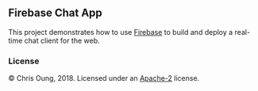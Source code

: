 Firebase Chat App
---------------------------
This project demonstrates how to use [Firebase](https://console.firebase.google.com) to build and deploy a real-time chat client for the web.

### License 

© Chris Oung, 2018. Licensed under an [Apache-2](https://github.com/chrisoung/firebase-web/blob/master/LICENSE) license.

